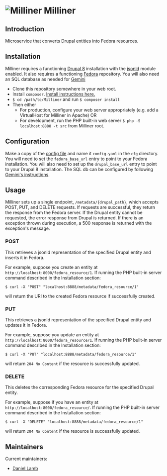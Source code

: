 # ![Milliner](https://cloud.githubusercontent.com/assets/2371345/25281066/8eca01c8-2682-11e7-987f-c77df38cd733.png) Milliner

## Introduction

Microservice that converts Drupal entities into Fedora resources.

## Installation

Milliner requires a functioning [Drupal 8](https://www.drupal.org/docs/8/install) installation with the [jsonld](http://github.com/Islandora-CLAW/jsonld) module enabled.
It also requires a functioning [Fedora](http://fedorarepository.org/) repository.
You will also need an SQL database as needed for [Gemini](../Gemini)

- Clone this repository somewhere in your web root.
- Install `composer`.  [Install instructions here.][4]
- `$ cd /path/to/Milliner` and run `$ composer install`
- Then either
  - For production, configure your web server appropriately (e.g. add a VirtualHost for Milliner in Apache) OR
  - For development, run the PHP built-in web server `$ php -S localhost:8888 -t src` from Milliner root.

## Configuration

Make a copy of the [config file](cfg/config.example.yaml) and name it `config.yaml` in the `cfg` directory.
You will need to set the `fedora_base_url` entry to point to your Fedora installation.
You will also need to set up the `drupal_base_url` entry to point to your Drupal 8 installation.
The SQL db can be configured by following [Gemini's instructions](../Gemini).

## Usage

Milliner sets up a single endpoint, `/metadata/{drupal_path}`, which accepts POST, PUT, and DELETE requests.
If requests are successful, they return the response from the Fedora server.  If the Drupal entity cannot be requested,
the error response from Drupal is returned.  If there is an exception thrown during execution, a 500 response is returned
with the exception's message.


### POST

This retrieves a jsonld representation of the specified Drupal entity and inserts it in Fedora.

For example, suppose you create an entity at `http://localhost:8000/fedora_resource/1`.  If running the PHP built-in server command described in the Installation section:
```
$ curl -X "POST" "localhost:8888/metadata/fedora_resource/1"
```
will return the URI to the created Fedora resource if successfully created.

### PUT

This retrieves a jsonld representation of the specified Drupal entity and updates it in Fedora.

For example, suppose you update an entity at `http://localhost:8000/fedora_resource/1`.  If running the PHP built-in server command described in the Installation section:
```
$ curl -X "PUT" "localhost:8888/metadata/fedora_resource/1"
```
will return `204 No Content` if the resource is successfully updated.

### DELETE

This deletes the corresponding Fedora resource for the specified Drupal entity.

For example, suppose if you have an entity at `http://localhost:8000/fedora_resource/`.  If running the PHP built-in server command described in the Installation section:
```
$ curl -X "DELETE" "localhost:8888/metadata/fedora_resource/1"
```
will return `204 No Content` if the resource is successfully updated.

## Maintainers

Current maintainers:

* [Daniel Lamb](https://github.com/dannylamb)

[3]: https://img.shields.io/badge/license-MIT-blue.svg?style=flat-square
[4]: https://getcomposer.org/download/
